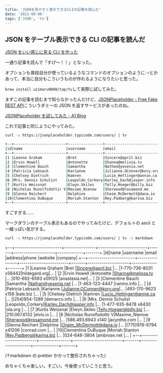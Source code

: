 ```yaml
---
title: 'JSONを見やすく表示できるCLIの記事を読んだ'
date: '2021-09-06'
tags: ['JSON', 'tv']
---
```


## JSON をテーブル表示できる CLI の記事を読んだ

[JSON をいい感じに見る CLI を作った](https://zenn.dev/uzimaru0000/articles/look-at-json-pretty)

一通り記事を読んで「すげ〜！！」となった。

オプションも普段自分が使っているようなコマンドのオプションのように`-r`とかあって、本当に自分もこういうものが作れるようになりたいと思った。

`brew install uzimaru0000/tap/tv`して実際に試してみた。

まずこの記事を読むまで知らなかったんだけど、[JSONPlaceholder \- Free Fake REST API](https://jsonplaceholder.typicode.com/)こういうダミーの JSON を返すサービスがあったのね。

[JSONPlaceholder を試してみた \- A1 Blog](https://blog.a-1.dev/post/2019-02-05-jsonplacehoder/)

これで記事と同じようにやってみた。

```sh
curl -s https://jsonplaceholder.typicode.com/users/ | tv

+--+------------------------+----------------+-------------------------+-------+---------------------+-------------+-------+
|id|name                    |username        |email                    |address|phone                |website      |company|
+--+------------------------+----------------+-------------------------+-------+---------------------+-------------+-------+
|1 |Leanne Graham           |Bret            |Sincere@april.biz        |...    |1-770-736-8031 x56442|hildegard.org|...    |
|2 |Ervin Howell            |Antonette       |Shanna@melissa.tv        |...    |010-692-6593 x09125  |anastasia.net|...    |
|3 |Clementine Bauch        |Samantha        |Nathan@yesenia.net       |...    |1-463-123-4447       |ramiro.info  |...    |
|4 |Patricia Lebsack        |Karianne        |Julianne.OConner@kory.org|...    |493-170-9623 x156    |kale.biz     |...    |
|5 |Chelsey Dietrich        |Kamren          |Lucio_Hettinger@annie.ca |...    |(254)954-1289        |demarco.info |...    |
|6 |Mrs. Dennis Schulist    |Leopoldo_Corkery|Karley_Dach@jasper.info  |...    |1-477-935-8478 x6430 |ola.org      |...    |
|7 |Kurtis Weissnat         |Elwyn.Skiles    |Telly.Hoeger@billy.biz   |...    |210.067.6132         |elvis.io     |...    |
|8 |Nicholas Runolfsdottir V|Maxime_Nienow   |Sherwood@rosamond.me     |...    |586.493.6943 x140    |jacynthe.com |...    |
|9 |Glenna Reichert         |Delphine        |Chaim_McDermott@dana.io  |...    |(775)976-6794 x41206 |conrad.com   |...    |
|10|Clementina DuBuque      |Moriah.Stanton  |Rey.Padberg@karina.biz   |...    |024-648-3804         |ambrose.net  |...    |
+--+------------------------+----------------+-------------------------+-------+---------------------+-------------+-------+
```

すごすぎる……

マークダウンのテーブル表示もあるのでやってみたけど、デフォルトの ascii と一緒っぽい気がする。

```sh
curl -s https://jsonplaceholder.typicode.com/users/ | tv -s markdown
```

+--+------------------------+----------------+-------------------------+-------+---------------------+-------------+-------+
|id|name |username |email |address|phone |website |company|
+--+------------------------+----------------+-------------------------+-------+---------------------+-------------+-------+
|1 |Leanne Graham |Bret |Sincere@april.biz |... |1-770-736-8031 x56442|hildegard.org|... |
|2 |Ervin Howell |Antonette |Shanna@melissa.tv |... |010-692-6593 x09125 |anastasia.net|... |
|3 |Clementine Bauch |Samantha |Nathan@yesenia.net |... |1-463-123-4447 |ramiro.info |... |
|4 |Patricia Lebsack |Karianne |Julianne.OConner@kory.org|... |493-170-9623 x156 |kale.biz |... |
|5 |Chelsey Dietrich |Kamren |Lucio_Hettinger@annie.ca |... |(254)954-1289 |demarco.info |... |
|6 |Mrs. Dennis Schulist |Leopoldo_Corkery|Karley_Dach@jasper.info |... |1-477-935-8478 x6430 |ola.org |... |
|7 |Kurtis Weissnat |Elwyn.Skiles |Telly.Hoeger@billy.biz |... |210.067.6132 |elvis.io |... |
|8 |Nicholas Runolfsdottir V|Maxime_Nienow |Sherwood@rosamond.me |... |586.493.6943 x140 |jacynthe.com |... |
|9 |Glenna Reichert |Delphine |Chaim_McDermott@dana.io |... |(775)976-6794 x41206 |conrad.com |... |
|10|Clementina DuBuque |Moriah.Stanton |Rey.Padberg@karina.biz |... |024-648-3804 |ambrose.net |... |
+--+------------------------+----------------+-------------------------+-------+---------------------+-------------+-------+

(↑markdown の prettier かかって整形されちゃった)

めちゃくちゃ楽しい。すごい。今後使っていこうと思う。
